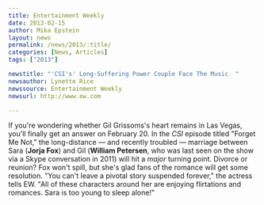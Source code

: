 ```yaml
---
title: Entertainment Weekly
date: 2013-02-15
author: Mika Epstein
layout: news
permalink: /news/2013/:title/
categories: [News, Articles]
tags: ["2013"]

newstitle: "'CSI's' Long-Suffering Power Couple Face The Music  "
newsauthor: Lynette Rice  
newssource: Entertainment Weekly  
newsurl: http://www.ew.com  

---
```


If you're wondering whether Gil Grissoms's heart remains in Las Vegas, you'll finally get an answer on February 20. In the *CSI* episode titled "Forget Me Not," the long-distance &#8212; and recently troubled &#8212; marriage between Sara (**Jorja Fox**) and Gil (**William Petersen**, who was last seen on the show via a Skype conversation in 2011) will hit a *major* turning point. Divorce or reunion? Fox won't spill, but she's glad fans of the romance will get some resolution. "You can't leave a pivotal story suspended forever," the actress tells EW. "All of these characters around her are enjoying flirtations and romances. Sara is too young to sleep alone!"  
